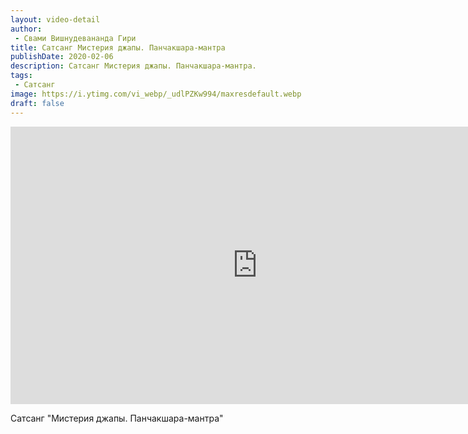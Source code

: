 ```yaml
---
layout: video-detail
author:
 - Свами Вишнудевананда Гири
title: Сатсанг Мистерия джапы. Панчакшара-мантра
publishDate: 2020-02-06
description: Сатсанг Мистерия джапы. Панчакшара-мантра. 
tags: 
 - Сатсанг
image: https://i.ytimg.com/vi_webp/_udlPZKw994/maxresdefault.webp
draft: false
---
```


<iframe width="790" height="444" src="https://www.youtube.com/embed/_udlPZKw994" frameborder="0" allowfullscreen=""></iframe> 

  Сатсанг "Мистерия джапы. Панчакшара-мантра"

  

 